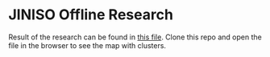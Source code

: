 # JINISO Offline Research

Result of the research can be found in [this file](.//locations/stores_map_with_clusters.html). Clone this repo and open the file in the browser to see the map with clusters.